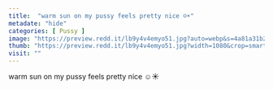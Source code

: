 ```yaml
---
title:  "warm sun on my pussy feels pretty nice ☺️☀️"
metadate: "hide"
categories: [ Pussy ]
image: "https://preview.redd.it/lb9y4v4emyo51.jpg?auto=webp&s=4a81a31b269cb9d6c4ea73a9bb862da6bc8a4223"
thumb: "https://preview.redd.it/lb9y4v4emyo51.jpg?width=1080&crop=smart&auto=webp&s=0ab238ad1f25dd0834c371cf20bc250ab145bc53"
visit: ""
---
```

warm sun on my pussy feels pretty nice ☺️☀️
